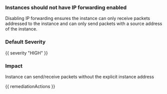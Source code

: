 
### Instances should not have IP forwarding enabled

Disabling IP forwarding ensures the instance can only receive packets addressed to the instance and can only send packets with a source address of the instance.

### Default Severity
{{ severity "HIGH" }}

### Impact
Instance can send/receive packets without the explicit instance address

<!-- DO NOT CHANGE -->
{{ remediationActions }}

